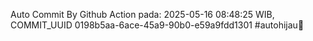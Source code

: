 Auto Commit By Github Action pada: 2025-05-16 08:48:25 WIB, COMMIT_UUID 0198b5aa-6ace-45a9-90b0-e59a9fdd1301 #autohijau🗿
